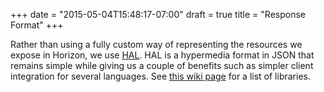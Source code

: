 +++
date = "2015-05-04T15:48:17-07:00"
draft = true
title = "Response Format"
+++

Rather than using a fully custom way of representing the resources we expose in Horizon, we use [HAL](http://stateless.co/hal_specification.html). HAL is a hypermedia format in JSON that remains simple while giving us a couple of benefits such as simpler client integration for several languages. See [this wiki page](https://github.com/mikekelly/hal_specification/wiki/Libraries) for a list of libraries.